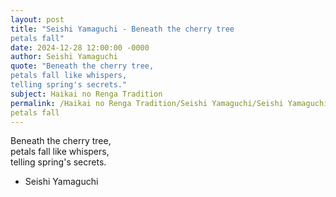 ```yaml
---
layout: post
title: "Seishi Yamaguchi - Beneath the cherry tree  
petals fall"
date: 2024-12-28 12:00:00 -0000
author: Seishi Yamaguchi
quote: "Beneath the cherry tree,  
petals fall like whispers,  
telling spring's secrets."
subject: Haikai no Renga Tradition
permalink: /Haikai no Renga Tradition/Seishi Yamaguchi/Seishi Yamaguchi - Beneath the cherry tree  
petals fall
---
```


Beneath the cherry tree,  
petals fall like whispers,  
telling spring's secrets.

- Seishi Yamaguchi
